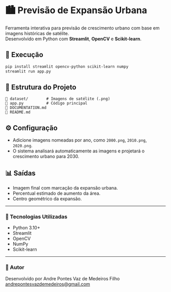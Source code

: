 # 🏙️ Previsão de Expansão Urbana

Ferramenta interativa para previsão de crescimento urbano com base em imagens históricas de satélite.  
Desenvolvido em Python com **Streamlit**, **OpenCV** e **Scikit-learn**.

## 🚀 Execução

```bash
pip install streamlit opencv-python scikit-learn numpy
streamlit run app.py
```

## 📂 Estrutura do Projeto

```
📁 dataset/        # Imagens de satélite (.png)
📄 app.py          # Código principal
📄 DOCUMENTATION.md
📄 README.md
```

## ⚙️ Configuração

- Adicione imagens nomeadas por ano, como `2000.png`, `2010.png`, `2020.png`.
- O sistema analisará automaticamente as imagens e projetará o crescimento urbano para 2030.

## 📊 Saídas

- Imagem final com marcação da expansão urbana.
- Percentual estimado de aumento da área.
- Centro geométrico da expansão.

---

### 📘 Tecnologias Utilizadas
- Python 3.10+  
- Streamlit  
- OpenCV  
- NumPy  
- Scikit-learn

---

### 🧠 Autor
Desenvolvido por Andre Pontes Vaz de Medeiros Filho  
[andrepontesvazdemedeiros@gmail.com](mailto:andrepontesvazdemedeiros@gmail.com)
